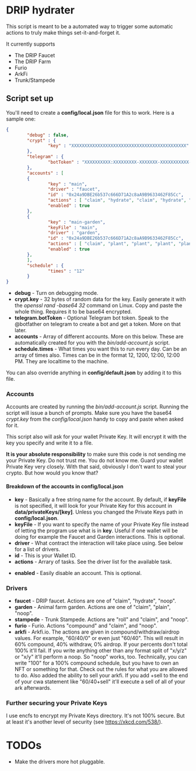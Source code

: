 # DRIP hydrater
This script is meant to be a automated way to trigger some automatic actions to truly make things set-it-and-forget it.

It currently supports
- The DRIP Faucet
- The DRIP Farm
- Furio
- ArkFi
- Trunk/Stampede

## Script set up
You'll need to create a **config/local.json** file for this to work. Here is a sample one:
```json
{
        "debug" : false,
        "crypt" : {
                "key" : "XXXXXXXXXXXXXXXXXXXXXXXXXXXXXXXXXXXXXXXXXXXX"
        },
        "telegram" : {
                "botToken" : "XXXXXXXXXX:XXXXXXXXX-XXXXXXX-XXXXXXXXXXX-XXXXX"
        },
        "accounts" : [
        {
                "key" : "main",
                "driver" : "faucet",
                "id" : "0x24a9DBE26b537c666D71A2c8aA9B9633462F85Cc",
                "actions" : [ "claim", "hydrate", "claim", "hydrate", "claim", "hydrate", "hydrate" ],
                "enabled" : true
        },
        {
                "key" : "main-garden",
                "keyFile" : "main",
                "driver" : "garden",
                "id" : "0x24a9DBE26b537c666D71A2c8aA9B9633462F85Cc",
                "actions" : [ "claim", "plant", "plant", "plant", "plant" ],
                "enabled" : true
        },
        ],
        "schedule" : {
                "times" : "12"
        }
}
```
* **debug** - Turn on debugging mode.
* **crypt.key** - 32 bytes of random data for the key. Easily generate it with the *openssl rand -base64 32* command on Linux. Copy and paste the whole thing. Requires it to be base64 encrypted.
* **telegram.botToken** - Optional Telegram bot token. Speak to the @botfather on telegram to create a bot and get a token. More on that later.
* **accounts** - Array of different accounts. More on this below. These are automatically created for you with the *bin/add-account.js* script.
* **schedule.times** - What times you want this to run every day. Can be an array of times also. Times can be in the format 12, 1200, 12:00, 12:00 PM. They are localtime to the machine.

You can also override anything in **config/default.json** by adding it to this file.

### Accounts
Accounts are created by running the *bin/add-account.js* script. Running the script will issue a bunch of prompts. Make sure you have the base64 *crypt.key* from the *config/local.json* handy to copy and paste when asked for it.

This script also will ask for your wallet Private Key. It will encrypt it with the key you specify and write it to a file.

**It is your absolute responsibility** to make sure this code is not sending me your Private Key. Do not trust me. You do not know me. Guard your wallet Private Key very closely. With that said, obviously I don't want to steal your crypto. But how would you know that?

#### Breakdown of the accounts in config/local.json
* **key** - Basically a free string name for the account. By default, if **keyFile** is not specified, it will look for your Private Key for this account in **data/privateKeys/[key]**. Unless you changed the Private Keys path in **config/local.json**.
* **keyFile** - If you want to specify the name of your Private Key file instead of letting the program use what is in **key**. Useful if one wallet will be doing for example the Faucet and Garden interactions. This is optional.
* **driver** - What contract the interaction will take place using. See below for a list of drivers.
* **id** - This is your Wallet ID.
* **actions** - Arrary of tasks. See the driver list for the available task.
- **enabled** - Easily disable an account. This is optional.

### Drivers
* **faucet** - DRIP faucet. Actions are one of "claim", "hydrate", "noop".
* **garden** - Animal farm garden. Actions are one of "claim", "plain", "noop".
* **stampede** - Trunk Stampede. Actions are "roll" and "claim", and "noop".
* **furio** - Furio. Actions "compound" and "claim", and "noop".
* **arkfi** - Arkfi.io. The actions are given in compound/withdraw/airdrop values. For example, "60/40/0" or even just "60/40". This will result in 60% compound, 40% withdraw, 0% airdrop. If your percents don't total 100% it'll fail. If you write anything other than any format split of "x/y/z" or "x/y" it'll perform a noop. So "noop" works, too. Technically, you can write "100" for a 100% compound schedule, but you have to own an NFT or something for that. Check out the rules for what you are allowed to do. Also added the ability to sell your arkfi. If you add +sell to the end of your cwa statement like "60/40+sell" it'll execute a sell of all of your ark afterwards.

### Further securing your Private Keys
I use encfs to encrypt my Private Keys directory. It's not 100% secure. But at least it's another level of security (see https://xkcd.com/538/).

# TODOs
* Make the drivers more hot pluggable.
